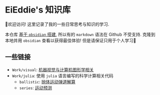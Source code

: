 # EiEddie's 知识库
👋欢迎访问! 这里记录了我的一些日常思考与知识的学习.

本仓库 [基于 `obsidian` 搭建](Blog/Repo%20Struct.md), 所以有的 `markdown` 语法在 Github 不受支持.
克隆到本地并用 `obsidian` 查看以获得最佳体验! 但是请保证只用于个人学习👀

## 一些链接
- `Work/visual`: [机器视觉与计算机图形学相关](Work/visual/visual.md)
- `Work/julia`: 使用 `julia` 语言编写的科学计算相关代码
	- `ballistic`: [抛体运动弹道解算](Work/julia/ballistic.md)
	- `series`: [运动预测](Work/julia/series.md)